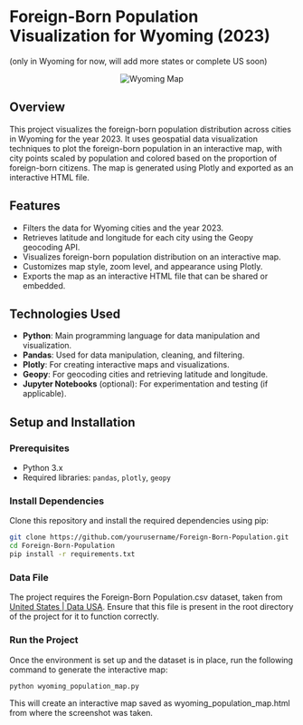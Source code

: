 # Foreign-Born Population Visualization for Wyoming (2023)
(only in Wyoming for now, will add more states or complete US soon)

<p align="center">
  <img src=https://github.com/user-attachments/assets/67b31698-cad4-4708-8a86-2f40963d1fb0 alt="Wyoming Map" />
</p>

## Overview

This project visualizes the foreign-born population distribution across cities in Wyoming for the year 2023. It uses geospatial data visualization techniques to plot the foreign-born population in an interactive map, with city points scaled by population and colored based on the proportion of foreign-born citizens. The map is generated using Plotly and exported as an interactive HTML file.

## Features

- Filters the data for Wyoming cities and the year 2023.
- Retrieves latitude and longitude for each city using the Geopy geocoding API.
- Visualizes foreign-born population distribution on an interactive map.
- Customizes map style, zoom level, and appearance using Plotly.
- Exports the map as an interactive HTML file that can be shared or embedded.

## Technologies Used

- **Python**: Main programming language for data manipulation and visualization.
- **Pandas**: Used for data manipulation, cleaning, and filtering.
- **Plotly**: For creating interactive maps and visualizations.
- **Geopy**: For geocoding cities and retrieving latitude and longitude.
- **Jupyter Notebooks** (optional): For experimentation and testing (if applicable).

## Setup and Installation

### Prerequisites

- Python 3.x
- Required libraries: `pandas`, `plotly`, `geopy`

### Install Dependencies

Clone this repository and install the required dependencies using pip:

```bash
git clone https://github.com/yourusername/Foreign-Born-Population.git
cd Foreign-Born-Population
pip install -r requirements.txt
```
### Data File

The project requires the Foreign-Born Population.csv dataset, taken from [United States | Data USA](https://datausa.io/profile/geo/united-states).
Ensure that this file is present in the root directory of the project for it to function correctly.

### Run the Project

Once the environment is set up and the dataset is in place, run the following command to generate the interactive map:
```bash
python wyoming_population_map.py
```

This will create an interactive map saved as wyoming_population_map.html from where the screenshot was taken.
